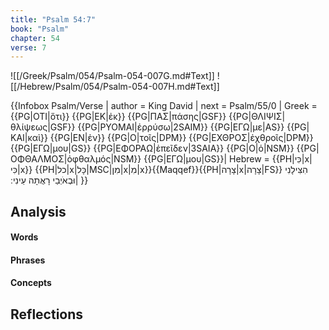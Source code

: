 ```yaml
---
title: "Psalm 54:7"
book: "Psalm"
chapter: 54
verse: 7
---
```

![[/Greek/Psalm/054/Psalm-054-007G.md#Text]]
![[/Hebrew/Psalm/054/Psalm-054-007H.md#Text]]

{{Infobox Psalm/Verse |
  author = King David |
  next = Psalm/55/0 |
  Greek = {{PG|ΟΤΙ|ὅτι}} {{PG|ΕΚ|ἐκ}} {{PG|ΠΑΣ|πάσης|GSF}} {{PG|ΘΛΙΨΙΣ|θλίψεως|GSF}} {{PG|ΡΥΟΜΑΙ|ἐρρύσω|2SAIM}} {{PG|ΕΓΩ|με|AS}} {{PG|ΚΑΙ|καὶ}} {{PG|ΕΝ|ἐν}} {{PG|Ο|τοῖς|DPM}} {{PG|ΕΧΘΡΟΣ|ἐχθροῖς|DPM}} {{PG|ΕΓΩ|μου|GS}} {{PG|ΕΦΟΡΑΩ|ἐπεῖδεν|3SAIA}} {{PG|Ο|ὁ|NSM}} {{PG|ΟΦΘΑΛΜΟΣ|ὀφθαλμός|NSM}} {{PG|ΕΓΩ|μου|GS}}|
  Hebrew = {{PH|כִּי|x|כִּי|x}} {{PH|כל|x|כָּל|MSC|מִן|x|מִ|x}}{{Maqqef}}{{PH|צָרָה|x|צָרָה|FS}}
הִצִּילָנִי
וּבְאֹיְבַי
רָאֲתָה
עֵינִי
׃|
}}

## Analysis

#### Words

#### Phrases

#### Concepts

## Reflections
